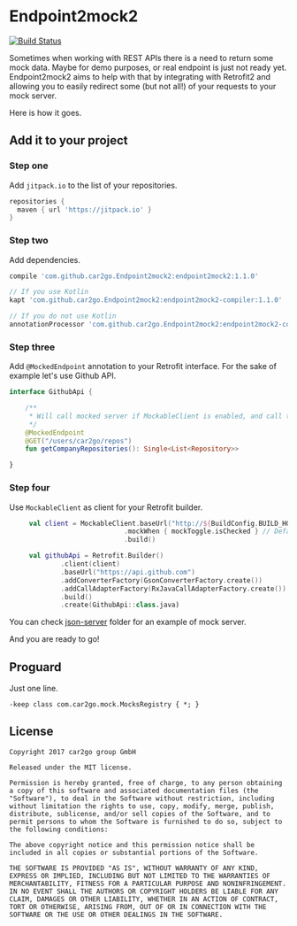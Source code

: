 # Endpoint2mock2

[![Build Status](https://travis-ci.org/car2go/Endpoint2Mock2.svg?branch=master)](https://travis-ci.org/car2go/Endpoint2Mock2)

Sometimes when working with REST APIs there is a need to return some mock data. Maybe for demo purposes, or real endpoint is just not ready yet. Endpoint2mock2 aims to help with that by integrating with Retrofit2 and allowing you to easily redirect some (but not all!) of your requests to your mock server.

Here is how it goes.

## Add it to your project

### Step one

Add `jitpack.io` to the list of your repositories.

```groovy
repositories {
  maven { url 'https://jitpack.io' }
}
```

### Step two

Add dependencies.

```groovy
compile 'com.github.car2go.Endpoint2mock2:endpoint2mock2:1.1.0'

// If you use Kotlin
kapt 'com.github.car2go.Endpoint2mock2:endpoint2mock2-compiler:1.1.0'

// If you do not use Kotlin
annotationProcessor 'com.github.car2go.Endpoint2mock2:endpoint2mock2-compiler:1.1.0'
```

### Step three

Add `@MockedEndpoint` annotation to your Retrofit interface. For the sake of example let's use Github API.

```kotlin
interface GithubApi {

    /**
     * Will call mocked server if MockableClient is enabled, and call the real server when it is not enabled.
     */
    @MockedEndpoint
    @GET("/users/car2go/repos")
    fun getCompanyRepositories(): Single<List<Repository>>

}
```

### Step four

Use `MockableClient` as client for your Retrofit builder.

```kotlin
     val client = MockableClient.baseUrl("http://${BuildConfig.BUILD_HOST_ADDRESS}")   // Assuming that you have something running at this URL
                             .mockWhen { mockToggle.isChecked } // Default is true
                             .build()

     val githubApi = Retrofit.Builder()
             .client(client)
             .baseUrl("https://api.github.com")
             .addConverterFactory(GsonConverterFactory.create())
             .addCallAdapterFactory(RxJavaCallAdapterFactory.create())
             .build()
             .create(GithubApi::class.java)
```

You can check [json-server](https://github.com/car2go/Endpoint2mock2/tree/master/json-server) folder for an example of mock server.

And you are ready to go!

## Proguard

Just one line.

```
-keep class com.car2go.mock.MocksRegistry { *; }
```

## License

```
Copyright 2017 car2go group GmbH

Released under the MIT license.

Permission is hereby granted, free of charge, to any person obtaining a copy of this software and associated documentation files (the "Software"), to deal in the Software without restriction, including without limitation the rights to use, copy, modify, merge, publish, distribute, sublicense, and/or sell copies of the Software, and to permit persons to whom the Software is furnished to do so, subject to the following conditions:

The above copyright notice and this permission notice shall be included in all copies or substantial portions of the Software.

THE SOFTWARE IS PROVIDED "AS IS", WITHOUT WARRANTY OF ANY KIND, EXPRESS OR IMPLIED, INCLUDING BUT NOT LIMITED TO THE WARRANTIES OF MERCHANTABILITY, FITNESS FOR A PARTICULAR PURPOSE AND NONINFRINGEMENT. IN NO EVENT SHALL THE AUTHORS OR COPYRIGHT HOLDERS BE LIABLE FOR ANY CLAIM, DAMAGES OR OTHER LIABILITY, WHETHER IN AN ACTION OF CONTRACT, TORT OR OTHERWISE, ARISING FROM, OUT OF OR IN CONNECTION WITH THE SOFTWARE OR THE USE OR OTHER DEALINGS IN THE SOFTWARE.
```
